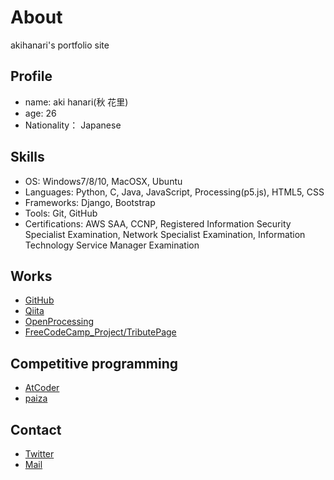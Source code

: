 # About
akihanari's portfolio site

## Profile
- name: aki hanari(秋 花里)
- age: 26
- Nationality： Japanese

## Skills
- OS: Windows7/8/10, MacOSX, Ubuntu
- Languages: Python, C, Java, JavaScript, Processing(p5.js), HTML5, CSS
- Frameworks: Django, Bootstrap
- Tools: Git, GitHub
- Certifications: AWS SAA, CCNP, Registered Information Security Specialist Examination, Network Specialist Examination, Information Technology Service Manager Examination

## Works
- [GitHub](https://akihanari.github.io/)
- [Qiita](https://qiita.com/akihanari)
- [OpenProcessing](https://www.openprocessing.org/user/215370)
- [FreeCodeCamp_Project/TributePage](https://codepen.io/akihanari/pen/NWqYOgP)

## Competitive programming
- [AtCoder](https://atcoder.jp/users/akihanari)
- [paiza](https://paiza.jp/challenges/glicko_rating_share/hg0ZADOUtamAhhCCnh6UzExEa8VrNChOvu2qsOS57eg?133631980)

## Contact
- [Twitter](https://twitter.com/akihanari)
- [Mail](akihanari@gmail.com)


